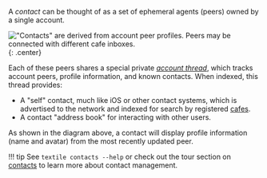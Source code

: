 A _contact_ can be thought of as a set of ephemeral agents (peers) owned by a single account.

!["Contacts" are derived from account peer profiles. Peers may be connected with different cafe inboxes.](/images/contact.png){: .center}

Each of these peers shares a special private [_account thread_](/concepts/threads#account-threads), which tracks account peers, profile information, and known contacts. When indexed, this thread provides:

- A "self" contact, much like iOS or other contact systems, which is advertised to the network and indexed for search by registered [cafes](/concepts/cafes).
- A contact "address book" for interacting with other users.

As shown in the diagram above, a contact will display profile information (name and avatar) from the most recently updated peer.

!!! tip
    See `textile contacts --help` or check out the tour section on [contacts](/a-tour-of-textile/#contacts) to learn more about contact management.

<br>
